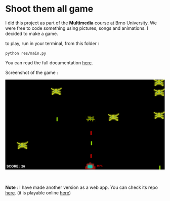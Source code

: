 # Shoot them all game

I did this project as part of the **Multimedia** course at Brno University.
We were free to code something using pictures, songs and animations. I decided to make a game.

to play, run in your terminal, from this folder :
```
python res/main.py
```

You can read the full documentation [here](/documentation.pdf).

Screenshot of the game :

![](screenshot.png)

<br>

**Note** : I have made another version as a web app. You can check its repo [here](https://github.com/CharlieBrugvin/shoot-them-all-game-webapp). (it is playable online [here](https://invader-2437c.web.app/game))
